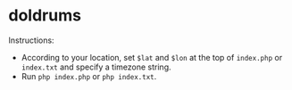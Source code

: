 # doldrums

Instructions:

* According to your location, set `$lat` and `$lon` at the top of `index.php` or `index.txt` and specify a timezone string.
* Run `php index.php` or `php index.txt`.
